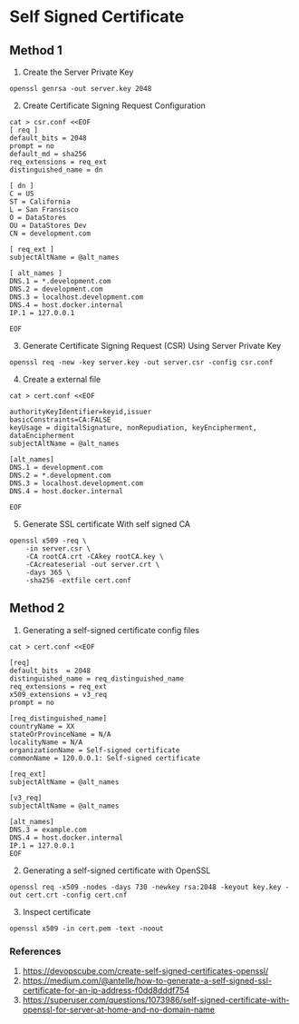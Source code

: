 # Self Signed Certificate


## Method 1
1. Create the Server Private Key
```shell
openssl genrsa -out server.key 2048
```
2. Create Certificate Signing Request Configuration
```shell
cat > csr.conf <<EOF
[ req ]
default_bits = 2048
prompt = no
default_md = sha256
req_extensions = req_ext
distinguished_name = dn

[ dn ]
C = US
ST = California
L = San Fransisco
O = DataStores
OU = DataStores Dev
CN = development.com

[ req_ext ]
subjectAltName = @alt_names

[ alt_names ]
DNS.1 = *.development.com
DNS.2 = development.com
DNS.3 = localhost.development.com
DNS.4 = host.docker.internal
IP.1 = 127.0.0.1

EOF
```
3. Generate Certificate Signing Request (CSR) Using Server Private Key
```shell
openssl req -new -key server.key -out server.csr -config csr.conf
```
4. Create a external file
```shell
cat > cert.conf <<EOF

authorityKeyIdentifier=keyid,issuer
basicConstraints=CA:FALSE
keyUsage = digitalSignature, nonRepudiation, keyEncipherment, dataEncipherment
subjectAltName = @alt_names

[alt_names]
DNS.1 = development.com
DNS.2 = *.development.com
DNS.3 = localhost.development.com
DNS.4 = host.docker.internal

EOF
```
5. Generate SSL certificate With self signed CA
```shell
openssl x509 -req \
    -in server.csr \
    -CA rootCA.crt -CAkey rootCA.key \
    -CAcreateserial -out server.crt \
    -days 365 \
    -sha256 -extfile cert.conf
```

## Method 2

1. Generating a self-signed certificate config files
```shell
cat > cert.conf <<EOF

[req]
default_bits  = 2048
distinguished_name = req_distinguished_name
req_extensions = req_ext
x509_extensions = v3_req
prompt = no

[req_distinguished_name]
countryName = XX
stateOrProvinceName = N/A
localityName = N/A
organizationName = Self-signed certificate
commonName = 120.0.0.1: Self-signed certificate

[req_ext]
subjectAltName = @alt_names

[v3_req]
subjectAltName = @alt_names

[alt_names]
DNS.3 = example.com
DNS.4 = host.docker.internal
IP.1 = 127.0.0.1
EOF
```
2. Generating a self-signed certificate with OpenSSL
```shell
openssl req -x509 -nodes -days 730 -newkey rsa:2048 -keyout key.key -out cert.crt -config cert.cnf
```
3. Inspect certificate
```shell
openssl x509 -in cert.pem -text -noout
```

### References
1. https://devopscube.com/create-self-signed-certificates-openssl/
2. https://medium.com/@antelle/how-to-generate-a-self-signed-ssl-certificate-for-an-ip-address-f0dd8dddf754
3. https://superuser.com/questions/1073986/self-signed-certificate-with-openssl-for-server-at-home-and-no-domain-name
